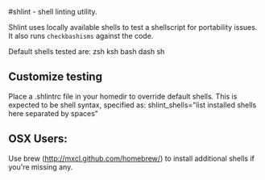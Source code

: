 #shlint - shell linting utility.

Shlint uses locally available shells to test a shellscript for
portability issues. It also runs `checkbashisms` against the code.

Default shells tested are:
zsh ksh bash dash sh

## Customize testing
Place a .shlintrc file in your homedir to override default shells.
This is expected to be shell syntax, specified as:
shlint_shells="list installed shells here separated by spaces"

## OSX Users:
Use brew (http://mxcl.github.com/homebrew/) to install additional
shells if you're missing any.


